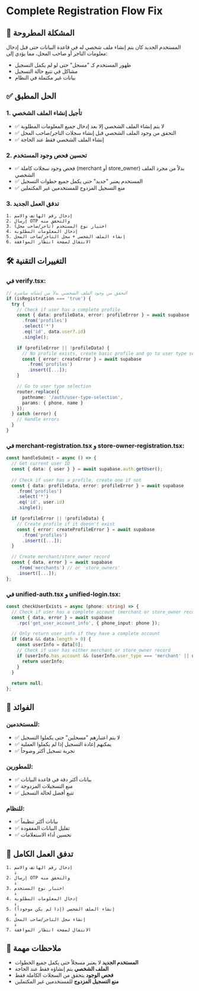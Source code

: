# Complete Registration Flow Fix

## 🔧 المشكلة المطروحة

المستخدم الجديد كان يتم إنشاء ملف شخصي له في قاعدة البيانات حتى قبل إدخال معلومات التاجر أو صاحب المحل، مما يؤدي إلى:
- ظهور المستخدم كـ "مسجل" حتى لو لم يكمل التسجيل
- مشاكل في تتبع حالة التسجيل
- بيانات غير مكتملة في النظام

## ✅ الحل المطبق

### 1. **تأجيل إنشاء الملف الشخصي**
- ✅ لا يتم إنشاء الملف الشخصي إلا بعد إدخال جميع المعلومات المطلوبة
- ✅ التحقق من وجود الملف الشخصي قبل إنشاء سجلات التاجر/صاحب المحل
- ✅ إنشاء الملف الشخصي فقط عند الحاجة

### 2. **تحسين فحص وجود المستخدم**
- ✅ فحص وجود سجلات كاملة (merchant أو store_owner) بدلاً من مجرد الملف الشخصي
- ✅ المستخدم يعتبر "جديد" حتى يكمل جميع خطوات التسجيل
- ✅ منع التسجيل المزدوج للمستخدمين غير المكتملين

### 3. **تدفق العمل الجديد**
```
1. إدخال رقم الهاتف والاسم
2. إرسال OTP والتحقق منه
3. اختيار نوع المستخدم (تاجر/صاحب محل)
4. إدخال المعلومات المطلوبة
5. إنشاء الملف الشخصي + سجل التاجر/صاحب المحل
6. الانتقال لصفحة انتظار الموافقة
```

## 🛠️ التغييرات التقنية

### **في verify.tsx:**
```typescript
// التحقق من وجود الملف الشخصي بدلاً من إنشائه مباشرة
if (isRegistration === 'true') {
  try {
    // Check if user has a complete profile
    const { data: profileData, error: profileError } = await supabase
      .from('profiles')
      .select('*')
      .eq('id', data.user?.id)
      .single();

    if (profileError || !profileData) {
      // No profile exists, create basic profile and go to user type selection
      const { error: createError } = await supabase
        .from('profiles')
        .insert([...]);
    }

    // Go to user type selection
    router.replace({
      pathname: '/auth/user-type-selection',
      params: { phone, name }
    });
  } catch (error) {
    // Handle errors
  }
}
```

### **في merchant-registration.tsx و store-owner-registration.tsx:**
```typescript
const handleSubmit = async () => {
  // Get current user ID
  const { data: { user } } = await supabase.auth.getUser();
  
  // Check if user has a profile, create one if not
  const { data: profileData, error: profileError } = await supabase
    .from('profiles')
    .select('*')
    .eq('id', user.id)
    .single();

  if (profileError || !profileData) {
    // Create profile if it doesn't exist
    const { error: createProfileError } = await supabase
      .from('profiles')
      .insert([...]);
  }

  // Create merchant/store_owner record
  const { data, error } = await supabase
    .from('merchants') // or 'store_owners'
    .insert([...]);
};
```

### **في unified-auth.tsx و unified-login.tsx:**
```typescript
const checkUserExists = async (phone: string) => {
  // Check if user has a complete account (merchant or store_owner record)
  const { data, error } = await supabase
    .rpc('get_user_account_info', { phone_input: phone });

  // Only return user info if they have a complete account
  if (data && data.length > 0) {
    const userInfo = data[0];
    // Check if user has either merchant or store_owner record
    if (userInfo.has_account && (userInfo.user_type === 'merchant' || userInfo.user_type === 'store_owner')) {
      return userInfo;
    }
  }
  
  return null;
};
```

## 🎯 الفوائد

### **للمستخدمين:**
- ✅ لا يتم اعتبارهم "مسجلين" حتى يكملوا التسجيل
- ✅ يمكنهم إعادة التسجيل إذا لم يكملوا العملية
- ✅ تجربة تسجيل أكثر وضوحاً

### **للمطورين:**
- ✅ بيانات أكثر دقة في قاعدة البيانات
- ✅ منع التسجيلات المزدوجة
- ✅ تتبع أفضل لحالة التسجيل

### **للنظام:**
- ✅ بيانات أكثر تنظيماً
- ✅ تقليل البيانات المفقودة
- ✅ تحسين أداء الاستعلامات

## 🔄 تدفق العمل الكامل

```
1. إدخال رقم الهاتف والاسم
   ↓
2. إرسال OTP والتحقق منه
   ↓
3. اختيار نوع المستخدم
   ↓
4. إدخال المعلومات المطلوبة
   ↓
5. إنشاء الملف الشخصي (إذا لم يكن موجوداً)
   ↓
6. إنشاء سجل التاجر/صاحب المحل
   ↓
7. الانتقال لصفحة انتظار الموافقة
```

## 📝 ملاحظات مهمة

- **المستخدم الجديد** لا يعتبر مسجلاً حتى يكمل جميع الخطوات
- **الملف الشخصي** يتم إنشاؤه فقط عند الحاجة
- **فحص الوجود** يتحقق من السجلات الكاملة فقط
- **منع التسجيل المزدوج** للمستخدمين غير المكتملين 